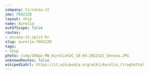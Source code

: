 ```yaml
---
company: tirrenia-it
imo: 7602120
layout: ship
name: Aurelia
outOfScope: false
routes:
- ancona-it-split-hr
slug: aurelia-7602120
tags:
- ship
photo: /img/300px-MN_Aurelia%2C_18-04-2011%2C_Genova.JPG
unknownRoutes: false
wikipediaUrl: https://it.wikipedia.org/wiki/Aurelia_(traghetto)
---
```

